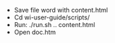 + Save file word with content.html
+ Cd wi-user-guide/scripts/
+ Run: ./run.sh .. content.html
+ Open doc.htm